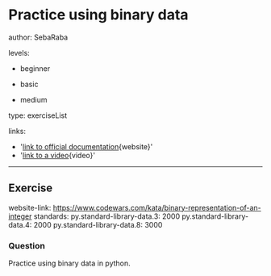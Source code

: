 # Practice using binary data
author: SebaRaba

levels:

  - beginner

  - basic

  - medium


type: exerciseList

links:

  - '[link to official documentation](https://www.devdungeon.com/content/working-binary-data-python){website}'
  - '[link to a video](https://www.youtube.com/watch?v=f5dU3xoE6ms){video}'

---
## Exercise
website-link: https://www.codewars.com/kata/binary-representation-of-an-integer
standards:
    py.standard-library-data.3: 2000
    py.standard-library-data.4: 2000
    py.standard-library-data.8: 3000
### Question
Practice using binary data in python.
